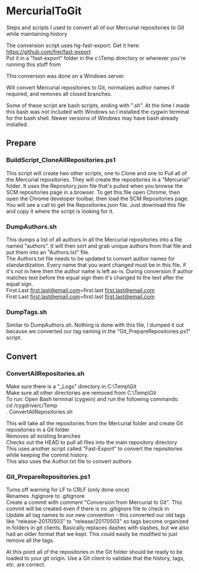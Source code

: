 # MercurialToGit
Steps and scripts I used to convert all of our Mercurial repositories to Git while maintaining history

The conversion script uses hg-fast-export.  Get it here: https://github.com/frej/fast-export  
Put it in a "fast-export" folder in the c:\Temp directory or wherever you're running this stuff from

This conversion was done on a Windows server.

Will convert Mercurial repositories to Git, normalizes author names if required, and removes all closed branches.

Some of these script are bash scripts, ending with ".sh".  At the time I made this bash was not included with Windows so I installed the cygwin terminal for the bash shell.  Newer versions of Windows may have bash already installed.

## Prepare
### BuildScript_CloneAllRepositories.ps1
This script will create two other scripts, one to Clone and one to Pull all of the Mercurial repositories.  They will create the repositories in a "Mercurial" folder.  It uses the Repository.json file that's pulled when you browse the SCM repositories page in a browser.   To get this file open Chrome, then open the Chrome developer toolbar, then load the SCM Repositories page.  You will see a call to get the Repositories.json file.  Just download this file and copy it where the script is looking for it.

### DumpAuthors.sh
This dumps a list of all authors in all the Mercurial repositories into a file named "authors".  It will then sort and grab unique authors from that file and put them into an "Authors.txt" file.  
The Authors.txt file needs to be updated to convert author names for standardization.  Every name that you want changed must be in this file, if it's not in here then the author name is left as-is.  During conversion if author matches text before the equal sign then it's changed to the text after the equal sign.  
First.Last <first.last@email.com>=first.last <first.last@email.com>  
First Last <first.last@email.com>=first.last <first.last@email.com>

### DumpTags.sh
Similar to DumpAuthors.sh.  Nothing is done with this file, I dumped it out because we converted our tag naming in the "Git_PrepareRepositories.ps1" script.


## Convert
### ConvertAllRepositories.sh
Make sure there is a "_Logs" directory in C:\Temp\Git  
Make sure all other directories are removed from C:\Temp\Git  
To run: Open Bash terminal (cygwin) and run the following commands:  
 cd /cygdrive/c/Temp  
 . ConvertAllRepositories.sh  
 
This will take all the repositories from the Mercurial folder and create Git repositories in a Git folder  
Removes all existing branches  
Checks out the HEAD to pull all files into the main repository directory  
This uses another script called "Fast-Export" to convert the repositories while keeping the commit history.  
This also uses the Author.txt file to convert authors

### Git_PrepareRepositories.ps1
Turns off warning for LF to CRLF (only done once)  
Renames .hgignore to .gitignore  
Create a commit with comment "Conversion from Mercurial to Git".  This commit will be created even if there is no .gitignore file to check in  
Update all tag names to our new convention - this converted our old tags like "release-20170503" to "release/20170503" so tags become organized in folders in git clients.  Basically replaces dashes with slashes, but we also had an older format that we kept.  This could easily be modified to just remove all the tags.  

At this point all of the repositories in the Git folder should be ready to be loaded to your git origin.  Use a Git client to validate that the history, tags, etc. are correct.
